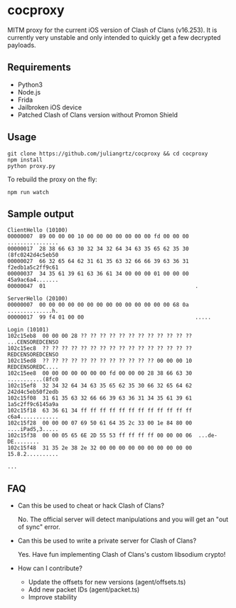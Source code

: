 # cocproxy

MITM proxy for the current iOS version of Clash of Clans (v16.253). It is currently very unstable and only intended to quickly get a few decrypted payloads.

## Requirements

- Python3
- Node.js
- Frida
- Jailbroken iOS device
- Patched Clash of Clans version without Promon Shield

## Usage

```
git clone https://github.com/juliangrtz/cocproxy && cd cocproxy
npm install
python proxy.py
```

To rebuild the proxy on the fly:
```
npm run watch
```

## Sample output

```shell
ClientHello (10100)
00000007  89 00 00 00 10 00 00 00 00 00 00 00 fd 00 00 00  ................
00000017  28 38 66 63 30 32 34 32 64 34 63 35 65 62 35 30  (8fc0242d4c5eb50
00000027  66 32 65 64 62 31 61 35 63 32 66 66 39 63 36 31  f2edb1a5c2ff9c61
00000037  34 35 61 39 61 63 36 61 34 00 00 00 01 00 00 00  45a9ac6a4.......
00000047  01                                               .

ServerHello (20100)
00000007  00 00 00 00 00 00 00 00 00 00 00 00 00 00 68 0a  ..............h.
00000017  99 f4 01 00 00                                   .....

Login (10101)
102c15eb8  00 00 00 28 ?? ?? ?? ?? ?? ?? ?? ?? ?? ?? ?? ??  ...CENSOREDCENSO
102c15ec8  ?? ?? ?? ?? ?? ?? ?? ?? ?? ?? ?? ?? ?? ?? ?? ??  REDCENSOREDCENSO
102c15ed8  ?? ?? ?? ?? ?? ?? ?? ?? ?? ?? ?? ?? 00 00 00 10  REDCENSOREDC....
102c15ee8  00 00 00 00 00 00 00 fd 00 00 00 28 38 66 63 30  ...........(8fc0
102c15ef8  32 34 32 64 34 63 35 65 62 35 30 66 32 65 64 62  242d4c5eb50f2edb
102c15f08  31 61 35 63 32 66 66 39 63 36 31 34 35 61 39 61  1a5c2ff9c6145a9a
102c15f18  63 36 61 34 ff ff ff ff ff ff ff ff ff ff ff ff  c6a4............
102c15f28  00 00 00 07 69 50 61 64 35 2c 33 00 1e 84 80 00  ....iPad5,3.....
102c15f38  00 00 05 65 6E 2D 55 53 ff ff ff ff 00 00 00 06  ...de-DE........
102c15f48  31 35 2e 38 2e 32 00 00 00 00 00 00 00 00 00 00  15.8.2..........

...
```

## FAQ

- Can this be used to cheat or hack Clash of Clans?

    No. The official server will detect manipulations and you will get an "out of sync" error.

- Can this be used to write a private server for Clash of Clans?

    Yes. Have fun implementing Clash of Clans's custom libsodium crypto!

- How can I contribute?
  - Update the offsets for new versions (agent/offsets.ts)
  - Add new packet IDs (agent/packet.ts)
  - Improve stability
